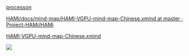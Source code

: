[processon](https://www.processon.com/embed/677b3cd268df142909d1e306?cid=677b3cd368df142909d1e307)

[HAMi/docs/mind-map/HAMI-VGPU-mind-map-Chinese.xmind at master · Project-HAMi/HAMi](https://github.com/Project-HAMi/HAMi/blob/master/docs/mind-map/HAMI-VGPU-mind-map-Chinese.xmind)

[HAMI-VGPU-mind-map-Chinese.xmind](https://www.yuque.com/attachments/yuque/0/2025/xmind/2639475/1736129582232-69c78327-ea89-4e98-adeb-ece8ee8024c4.xmind)

![](https://cdn.nlark.com/yuque/0/2025/png/2639475/1736129209628-e5ab79e6-1d20-4afd-9d02-0c40f8cb5c49.png)

